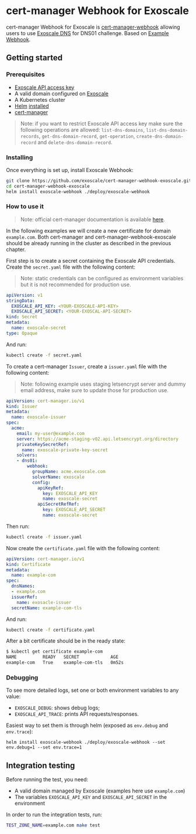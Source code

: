 # cert-manager Webhook for Exoscale

cert-manager Webhook for Exoscale is [cert-manager-webhook](https://cert-manager.io/docs/configuration/acme/dns01/webhook/) allowing users to use [Exoscale DNS](https://community.exoscale.com/documentation/dns/) for DNS01 challenge.
Based on [Example Webhook](https://github.com/cert-manager/webhook-example).

## Getting started

### Prerequisites

- [Exoscale API access key](https://community.exoscale.com/documentation/iam/quick-start/)
- A valid domain configured on [Exoscale](https://community.exoscale.com/documentation/dns/)
- A Kubernetes cluster
- [Helm](https://helm.sh/) [installed](https://helm.sh/docs/intro/install/)
- [cert-manager](https://cert-manager.io/docs/installation/)

> Note: if you want to restrict Exoscale API access key make sure the following operations are allowed: `list-dns-domains`, `list-dns-domain-records`, `get-dns-domain-record`, `get-operation`, `create-dns-domain-record` and `delete-dns-domain-record`.

### Installing

Once everything is set up, install Exoscale Webhook:
```bash
git clone https://github.com/exoscale/cert-manager-webhook-exoscale.git
cd cert-manager-webhook-exoscale
helm install exoscale-webhook ./deploy/exoscale-webhook
```

### How to use it

> Note: official cert-manager documentation is available [here](https://cert-manager.io/docs/usage/).

In the following examples we will create a new certificate for domain `example.com`.
Both cert-manager and cert-manager-webhook-exoscale should be already running in the cluster as described in the previous chapter.

First step is to create a secret containing the Exoscale API credentials. Create the `secret.yaml` file with the following content:

> Note: static credentials can be configured as environment variables but it is not recommended for production use.

```yaml
apiVersion: v1
stringData:
  EXOSCALE_API_KEY: <YOUR-EXOSCALE-API-KEY>
  EXOSCALE_API_SECRET: <YOUR-EXOSCAL-API-SECRET>
kind: Secret
metadata:
  name: exoscale-secret
type: Opaque
```

And run:
```bash
kubectl create -f secret.yaml
```

To create a cert-manager `Issuer`, create a  `issuer.yaml` file with the following content:

> Note: following example uses staging letsencrypt server and dummy email address, make sure to update those for production use.

```yaml
apiVersion: cert-manager.io/v1
kind: Issuer
metadata:
  name: exoscale-issuer
spec:
  acme:
    email: my-user@example.com
    server: https://acme-staging-v02.api.letsencrypt.org/directory
    privateKeySecretRef:
      name: exoscale-private-key-secret
    solvers:
    - dns01:
        webhook:
          groupName: acme.exoscale.com
          solverName: exoscale
          config:
            apiKeyRef:
              key: EXOSCALE_API_KEY
              name: exoscale-secret
            apiSecretRefRef:
              key: EXOSCALE_API_SECRET
              name: exoscale-secret
```

Then run:
```bash
kubectl create -f issuer.yaml
```

Now create the `certificate.yaml` file with the following content:
```yaml
apiVersion: cert-manager.io/v1
kind: Certificate
metadata:
  name: example-com
spec:
  dnsNames:
  - example.com
  issuerRef:
    name: exosacle-issuer
  secretName: example-com-tls
```

And run:
```bash
kubectl create -f certificate.yaml
```

After a bit certificate should be in the ready state:
```bash
$ kubectl get certificate example-com
NAME          READY   SECRET            AGE
example-com   True    example-com-tls   0m52s
```

### Debugging

To see more detailed logs, set one or both environment variables to any value:
- `EXOSCALE_DEBUG`: shows debug logs;
- `EXOSCALE_API_TRACE`: prints API requests/responses.

Easiest way to set them is through helm (exposed as `env.debug` and `env.trace`):

```
helm install exoscale-webhook ./deploy/exoscale-webhook --set env.debug=1 --set env.trace=1
```

## Integration testing

Before running the test, you need:
- A valid domain managed by Exoscale (examples here use `example.com`)
- The variables `EXOSCALE_API_KEY` and `EXOSCALE_API_SECRET` in the environment

In order to run the integration tests, run:
```bash
TEST_ZONE_NAME=example.com make test
```


